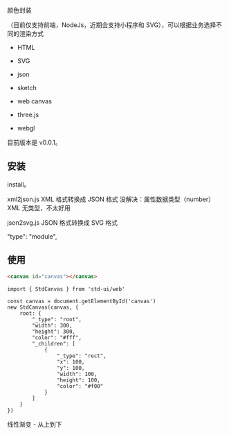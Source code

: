 颜色封装

（目前仅支持前端，NodeJs，近期会支持小程序和 SVG），可以根据业务选择不同的渲染方式

* HTML
* SVG

* json
* sketch
* web canvas
* three.js
* webgl




目前版本是 v0.0.1。

## 安装

<p>install。</p>





xml2json.js
XML 格式转换成 JSON 格式
没解决：属性数据类型（number）
XML 无类型，不太好用

json2svg.js
JSON 格式转换成 SVG 格式



"type": "module",



## 使用

```html
<canvas id="canvas"></canvas>
```

```
import { StdCanvas } from 'std-ui/web'

const canvas = document.getElementById('canvas')
new StdCanvas(canvas, {
    root: {
        "_type": "root",
        "width": 300,
        "height": 300,
        "color": "#fff",
        "_children": [
            {
                "_type": "rect",
                "x": 100,
                "y": 100,
                "width": 100,
                "height": 100,
                "color": "#f00"
            }
        ]
    }
})
```

线性渐变 - 从上到下